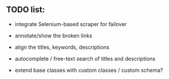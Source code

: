 
## TODO list:

  * integrate Selenium-based scraper for failover



  * annotate/show the broken links
  * align the titles, keywords, descriptions
  * autocomplete / free-text search of titles and descriptions
  * extend base classes with custom classes / custom schema?
  
